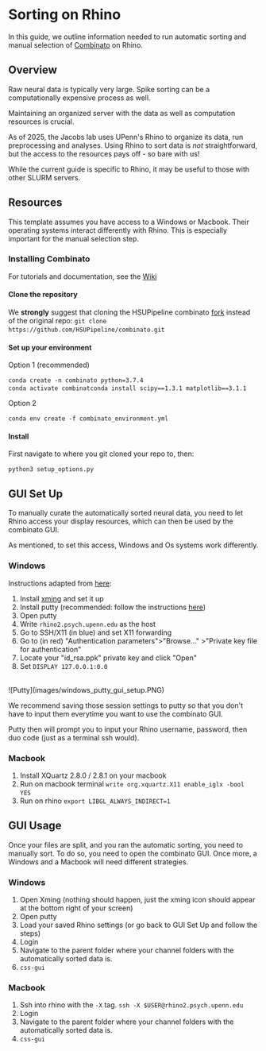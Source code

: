 # Sorting on Rhino

In this guide, we outline information needed to run automatic sorting and manual selection 
of [Combinato](https://github.com/jniediek/combinato/) on Rhino.

## Overview

Raw neural data is typically very large. 
Spike sorting can be a computationally expensive process as well.

Maintaining an organized server with the data as well as computation resources is crucial.

As of 2025, the Jacobs lab uses UPenn's Rhino to organize its data, run preprocessing and
analyses. Using Rhino to sort data is _not_ straightforward, but the access to the resources
pays off - so bare with us!

While the current guide is specific to Rhino, it may be useful to those with other SLURM 
servers.

## Resources

This template assumes you have access to a Windows or Macbook. Their operating systems interact
differently with Rhino. This is especially important for the manual selection step.

### Installing Combinato

For tutorials and documentation, see the
[Wiki](https://github.com/jniediek/combinato/wiki/)

#### Clone the repository
We **strongly** suggest that cloning the HSUPipeline combinato 
[fork](https://github.com/HSUPipeline/combinato) instead of the original repo:
`git clone https://github.com/HSUPipeline/combinato.git`

#### Set up your environment
Option 1 (recommended)
```
conda create -n combinato python=3.7.4
conda activate combinatconda install scipy==1.3.1 matplotlib==3.1.1
```

Option 2 
```
conda env create -f combinato_environment.yml
```

#### Install
First navigate to where you git cloned your repo to, then:
```
python3 setup_options.py
```


## GUI Set Up

To manually curate the automatically sorted neural data, you need to let Rhino
access your display resources, which can then be used by the combinato GUI.

As mentioned, to set this access, Windows and Os systems work differently.

### Windows

Instructions adapted from [here](https://docs.cse.lehigh.edu/xforwarding/xforwarding-win/):
1. Install [xming](https://sourceforge.net/projects/xming/) and set it up
2. Install putty (recommended: follow the instructions [here](https://laptops.eng.uci.edu/engineering-software/using-linux/how-to-configure-putty-xming-on-your-laptop))
3. Open putty
4. Write `rhino2.psych.upenn.edu` as the host
5. Go to SSH/X11 (in blue) and set X11 forwarding 
6. Go to (in red) "Authentication parameters">"Browse..." >"Private key file for authentication"
7. Locate your "id_rsa.ppk" private key and click "Open"
8. Set `DISPLAY 127.0.0.1:0.0`
<br>
![Putty](images/windows_putty_gui_setup.PNG)

We recommend saving those session settings to putty so that you don't have to input them 
everytime you want to use the combinato GUI.

Putty then will prompt you to input your Rhino username, password, then duo code
(just as a terminal ssh would).

### Macbook
1. Install XQuartz 2.8.0 / 2.8.1 on your macbook
2. Run on macbook terminal
   `write org.xquartz.X11 enable_iglx -bool YES`
3. Run on rhino
   `export LIBGL_ALWAYS_INDIRECT=1`

## GUI Usage
Once your files are split, and you ran the automatic sorting, you need to
manually sort. To do so, you need to open the combinato GUI.
Once more, a Windows and a Macbook will need different strategies.

### Windows
1. Open Xming (nothing should happen, just the xming icon should appear at the bottom right of your screen)
2. Open putty
3. Load your saved Rhino settings (or go back to GUI Set Up and follow the steps)
4. Login
5. Navigate to the parent folder where your channel folders with the automatically sorted data is.
6. `css-gui`

### Macbook
1. Ssh into rhino with the `-X` tag.
   `ssh -X $USER@rhino2.psych.upenn.edu`
2. Login
3. Navigate to the parent folder where your channel folders with the automatically sorted data is.
4. `css-gui`

